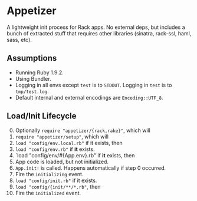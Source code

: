 # Appetizer

A lightweight init process for Rack apps. No external deps, but
includes a bunch of extracted stuff that requires other libraries
(sinatra, rack-ssl, haml, sass, etc).

## Assumptions

* Running Ruby 1.9.2.
* Using Bundler.
* Logging in all envs except `test` is to `STDOUT`. Logging in `test`
  is to `tmp/test.log`.
* Default internal and external encodings are `Encoding::UTF_8`.

## Load/Init Lifecycle

0. Optionally `require "appetizer/{rack,rake}"`, which will
1. `require "appetizer/setup"`, which will
2. `load "config/env.local.rb"` if it exists, then
3. `load "config/env.rb"` if **it** exists.
4. `load "config/env/#{App.env}.rb" if **it** exists, then
5. App code is loaded, but not initialized.
6. `App.init!` is called. Happens automatically if step 0 occurred.
7. Fire the `initializing` event.
8. `load "config/init.rb"` if it exists.
9. `load "config/{init/**/*.rb"`, then
10. Fire the `initialized` event.
